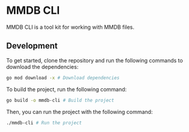 # MMDB CLI

MMDB CLI is a tool kit for working with MMDB files.

## Development
To get started, clone the repository and run the following commands to download the dependencies:
```bash
go mod download -x # Download dependencies
```

To build the project, run the following command:
```bash
go build -o mmdb-cli # Build the project
```

Then, you can run the project with the following command:
```bash
./mmdb-cli # Run the project
```
